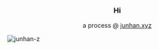 <h3 align="center">Hi</h3>

<p align="center">
  a process @ <a href="https://www.junhan.xyz/blog">junhan.xyz</a>
</p>

<p align="left"> <img src="https://komarev.com/ghpvc/?username=junhan-z&color=blue&style=flat-square&label=Process+Started:" alt="junhan-z" /> </p>
